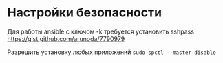 # Настройки безопасности

Для работы ansible с ключом -k требуется установить sshpass
<https://gist.github.com/arunoda/7790979>

Разрешить установку любых приложений
`sudo spctl --master-disable`

